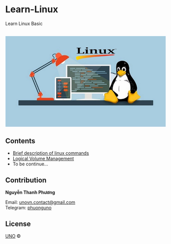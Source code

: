 # Learn-Linux
Learn Linux Basic

<p align="center">
    <br/>
    <a href="https://github.com/phuonguno98/Learn-Linux">	
        <img src="img/linux-cover.jpg" alt="Learn Linux Basic">
    </a>
</p>


## Contents

* [Brief description of linux commands ](content/Linux-command.md)
* [Logical Volume Management](content/Linux-LVM.md)
* To be continue...

## Contribution

**Nguyễn Thanh Phương**

Email: unovn.contact@gmail.com  
Telegram: [phuonguno](https://t.me/phuonguno)

## License

[UNO](LICENSE.md) &copy;
